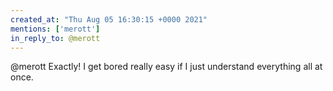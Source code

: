 ```yaml
---
created_at: "Thu Aug 05 16:30:15 +0000 2021"
mentions: ['merott']
in_reply_to: @merott
---
```


@merott Exactly! I get bored really easy if I just understand everything all at once.